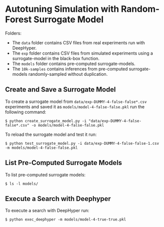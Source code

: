 # Autotuning Simulation with Random-Forest Surrogate Model

Folders:
* The `data` folder contains CSV files from real experiments run with DeepHyper.
* The `exp` folder contains CSV files from simulated experiments using a surrogate-model in the black-box function.
* The `models` folder contains pre-computed surrogate-models.
* The `10k-samples` contains inferences from pre-computed surrogate-models randomly-sampled without duplication.

## Create and Save a Surrogate Model

To create a surrogate model from `data/exp-DUMMY-4-false-false*.csv` experiments and saved it as `models/model-4-false-false.pkl` run the following command:
```console
$ python create_surrogate_model.py -i "data/exp-DUMMY-4-false-false*.csv" -o models/model-4-false-false.pkl
```

To reload the surrogate model and test it run:
```console
$ python test_surrogate_model.py -i data/exp-DUMMY-4-false-false-1.csv -m models/model-4-false-false.pkl
```

## List Pre-Computed Surrogate Models

To list pre-computed surrogate models:
```
$ ls -l models/
```

## Execute a Search with Deephyper

To execute a search with DeepHyper run:
```console
$ python exec_deephyper -m models/model-4-true-true.pkl
```